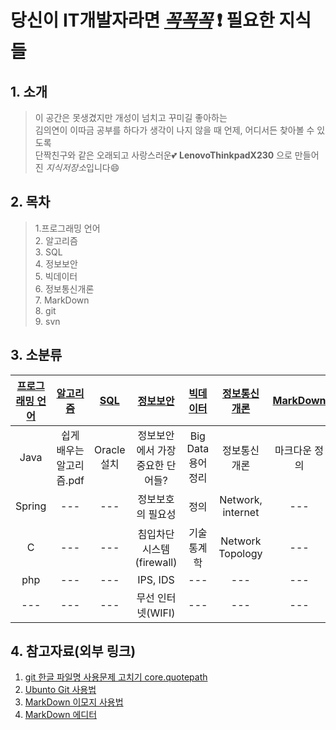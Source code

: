 # 당신이 IT개발자라면 <u>_꼭꼭꼭_</u> :exclamation: 필요한 지식들

## 1. 소개
> 이 공간은 못생겼지만 개성이 넘치고 꾸미길 좋아하는 <br/>
김의연이 이따금 공부를 하다가 생각이 나지 않을 때 언제, 어디서든 찾아볼 수 있도록 <br/> 
단짝친구와 같은 오래되고 사랑스러운:two_hearts: __LenovoThinkpadX230__ 으로 만들어진 *지식저장소*입니다:smile:

## 2. 목차

>1.프로그래밍 언어  
>2. 알고리즘  
>3. SQL  
>4. 정보보안  
>5. 빅데이터  
>6. 정보통신개론  
>7. MarkDown  
>8. git  
>9. svn  

## 3. 소분류
 
|[프로그래밍 언어](개발중..)|[알고리즘](https://github.com/yeeooni/explicit-knowledge/tree/master/%EC%95%8C%EA%B3%A0%EB%A6%AC%EC%A6%98)|[SQL](https://github.com/yeeooni/explicit-knowledge/tree/master/SQL)|[정보보안](https://github.com/yeeooni/explicit-knowledge/tree/master/%EC%A0%95%EB%B3%B4%EB%B3%B4%EC%95%88)|[빅데이터](https://github.com/yeeooni/explicit-knowledge/tree/master/Big%20Data)|[정보통신개론](https://github.com/yeeooni/explicit-knowledge/tree/master/%EC%A0%95%EB%B3%B4%ED%86%B5%EC%8B%A0%EA%B0%9C%EB%A1%A0)|[MarkDown](https://github.com/yeeooni/explicit-knowledge/tree/master/MarkDown)|[git](개발중..)|[svn](개발중..)
|:---:|:---:|:---:|:---:|:---:|:---:|:---:|:---:|:---:|
|Java|쉽게 배우는 알고리즘.pdf|Oracle 설치|정보보안에서 가장 중요한 단어들?|Big Data 용어 정리|정보통신개론|마크다운 정의|
|Spring|---|---|정보보호의 필요성|정의|Network, internet|---|
|C|---|---|침입차단시스템(firewall)|기술통계학|Network Topology|---|
|php|---|---|IPS, IDS|---|---|---|
|---|---|---|무선 인터넷(WIFI)|---|---|---|


## 4. 참고자료(외부 링크)

1. [git 한글 파일명 사용문제 고치기 core.quotepath](https://edykim.com/ko/post/git-fix-problem-using-filename-core.quotepath/)  
2. [Ubunto Git 사용법](https://dejavuwing.tistory.com/entry/Ubuntu-GitHub-%EC%82%AC%EC%9A%A9%EB%B2%95)
3. [MarkDown 이모지 사용법](https://www.webfx.com/tools/emoji-cheat-sheet/)
4. [MarkDown 에디터](https://pandao.github.io/editor.md/en.html)
